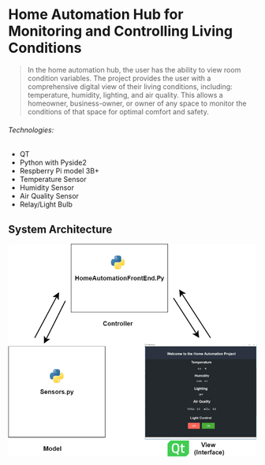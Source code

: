 # Home Automation Hub for Monitoring and Controlling Living Conditions

> In the home automation hub, the user has the ability to view room condition variables. The project provides the user with a comprehensive digital view of their living conditions, including: temperature, humidity, lighting, and air quality. This allows a homeowner, business-owner, or owner of any space to monitor the conditions of that space for optimal comfort and safety.

###### Technologies:
- QT
- Python with Pyside2
- Respberry Pi model 3B+
- Temperature Sensor
- Humidity Sensor
- Air Quality Sensor
- Relay/Light Bulb

## System Architecture

![](Agritecture.png)
